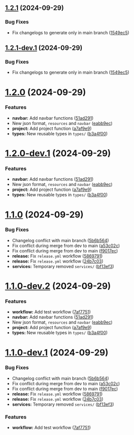 ## [1.2.1](https://github.com/Runkang10/website/compare/v1.2.0...v1.2.1) (2024-09-29)


### Bug Fixes

* Fix changelogs to generate only in main branch ([1549ec5](https://github.com/Runkang10/website/commit/1549ec5e9fccafc7adf9d2068907699247dbc5b1))

## [1.2.1-dev.1](https://github.com/Runkang10/website/compare/v1.2.0...v1.2.1-dev.1) (2024-09-29)


### Bug Fixes

* Fix changelogs to generate only in main branch ([1549ec5](https://github.com/Runkang10/website/commit/1549ec5e9fccafc7adf9d2068907699247dbc5b1))

# [1.2.0](https://github.com/Runkang10/website/compare/v1.1.0...v1.2.0) (2024-09-29)


### Features

* **navbar:** Add navbar functions ([51ad291](https://github.com/Runkang10/website/commit/51ad291482c9a60b1b1c5ff6ba5a5b5016c9ca10))
* New json format, `resources` and `navbar` ([eabb9ec](https://github.com/Runkang10/website/commit/eabb9ec31e2515ba859a28d09fba4b679b603103))
* **project:** Add project function ([a7af9e9](https://github.com/Runkang10/website/commit/a7af9e950d4a53d3adab9b5d95ef6463f43527e1))
* **types:** New reusable types in `types/` ([b3a4f00](https://github.com/Runkang10/website/commit/b3a4f004d7113d23f6d5049913430df95cf37abd))

# [1.2.0-dev.1](https://github.com/Runkang10/website/compare/v1.1.0...v1.2.0-dev.1) (2024-09-29)


### Features

* **navbar:** Add navbar functions ([51ad291](https://github.com/Runkang10/website/commit/51ad291482c9a60b1b1c5ff6ba5a5b5016c9ca10))
* New json format, `resources` and `navbar` ([eabb9ec](https://github.com/Runkang10/website/commit/eabb9ec31e2515ba859a28d09fba4b679b603103))
* **project:** Add project function ([a7af9e9](https://github.com/Runkang10/website/commit/a7af9e950d4a53d3adab9b5d95ef6463f43527e1))
* **types:** New reusable types in `types/` ([b3a4f00](https://github.com/Runkang10/website/commit/b3a4f004d7113d23f6d5049913430df95cf37abd))

# [1.1.0](https://github.com/Runkang10/website/compare/v1.0.1...v1.1.0) (2024-09-29)


### Bug Fixes

* Changelog conflict with main branch ([5b6b564](https://github.com/Runkang10/website/commit/5b6b564f68ca886398661e72b012afdceae36829))
* Fix conflict during merge from dev to main ([a53c02c](https://github.com/Runkang10/website/commit/a53c02caacf6646ab56466ddc5f6eae4b3c159c3))
* Fix conflict during merge from dev to main ([f9017ec](https://github.com/Runkang10/website/commit/f9017ec34396f670065bca0deef28fb096a35f06))
* **release:** Fix `release.yml` workflow ([5869791](https://github.com/Runkang10/website/commit/586979149c5f4eb43f400c854e23c773d93c2cc1))
* **release:** Fix `release.yml` workflow ([24b7c03](https://github.com/Runkang10/website/commit/24b7c03c1052cf01fa9c89476fed88147ecba113))
* **services:** Temporary removed `services/` ([bf13ef3](https://github.com/Runkang10/website/commit/bf13ef3e06225e8a715a8c282d4ea6601150153f))
# [1.1.0-dev.2](https://github.com/Runkang10/website/compare/v1.1.0-dev.1...v1.1.0-dev.2) (2024-09-29)


### Features

* **workflow:** Add test workflow ([7af7751](https://github.com/Runkang10/website/commit/7af7751f3b840bf4d7257c43d603932569f8e020))
* **navbar:** Add navbar functions ([51ad291](https://github.com/Runkang10/website/commit/51ad291482c9a60b1b1c5ff6ba5a5b5016c9ca10))
* New json format, `resources` and `navbar` ([eabb9ec](https://github.com/Runkang10/website/commit/eabb9ec31e2515ba859a28d09fba4b679b603103))
* **project:** Add project function ([a7af9e9](https://github.com/Runkang10/website/commit/a7af9e950d4a53d3adab9b5d95ef6463f43527e1))
* **types:** New reusable types in `types/` ([b3a4f00](https://github.com/Runkang10/website/commit/b3a4f004d7113d23f6d5049913430df95cf37abd))

# [1.1.0-dev.1](https://github.com/Runkang10/website/compare/v1.0.1...v1.1.0-dev.1) (2024-09-29)


### Bug Fixes

* Changelog conflict with main branch ([5b6b564](https://github.com/Runkang10/website/commit/5b6b564f68ca886398661e72b012afdceae36829))
* Fix conflict during merge from dev to main ([a53c02c](https://github.com/Runkang10/website/commit/a53c02caacf6646ab56466ddc5f6eae4b3c159c3))
* Fix conflict during merge from dev to main ([f9017ec](https://github.com/Runkang10/website/commit/f9017ec34396f670065bca0deef28fb096a35f06))
* **release:** Fix `release.yml` workflow ([5869791](https://github.com/Runkang10/website/commit/586979149c5f4eb43f400c854e23c773d93c2cc1))
* **release:** Fix `release.yml` workflow ([24b7c03](https://github.com/Runkang10/website/commit/24b7c03c1052cf01fa9c89476fed88147ecba113))
* **services:** Temporary removed `services/` ([bf13ef3](https://github.com/Runkang10/website/commit/bf13ef3e06225e8a715a8c282d4ea6601150153f))


### Features

* **workflow:** Add test workflow ([7af7751](https://github.com/Runkang10/website/commit/7af7751f3b840bf4d7257c43d603932569f8e020))
